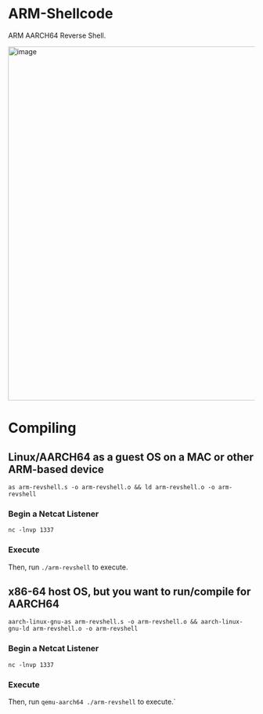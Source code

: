 # ARM-Shellcode
ARM AARCH64 Reverse Shell.

<img width="721" alt="image" src="https://github.com/0xXyc/ARM-Shellcode/assets/42036798/87b9284d-7dc3-4ada-9338-7155a85c6162">

# Compiling
## Linux/AARCH64 as a guest OS on a MAC or other ARM-based device
`as arm-revshell.s -o arm-revshell.o && ld arm-revshell.o -o arm-revshell`

### Begin a Netcat Listener
`nc -lnvp 1337`

### Execute

Then, run `./arm-revshell` to execute.

## x86-64 host OS, but you want to run/compile for AARCH64
`aarch-linux-gnu-as arm-revshell.s -o arm-revshell.o && aarch-linux-gnu-ld arm-revshell.o -o arm-revshell`

### Begin a Netcat Listener
`nc -lnvp 1337`

### Execute

Then, run `qemu-aarch64 ./arm-revshell` to execute.`
